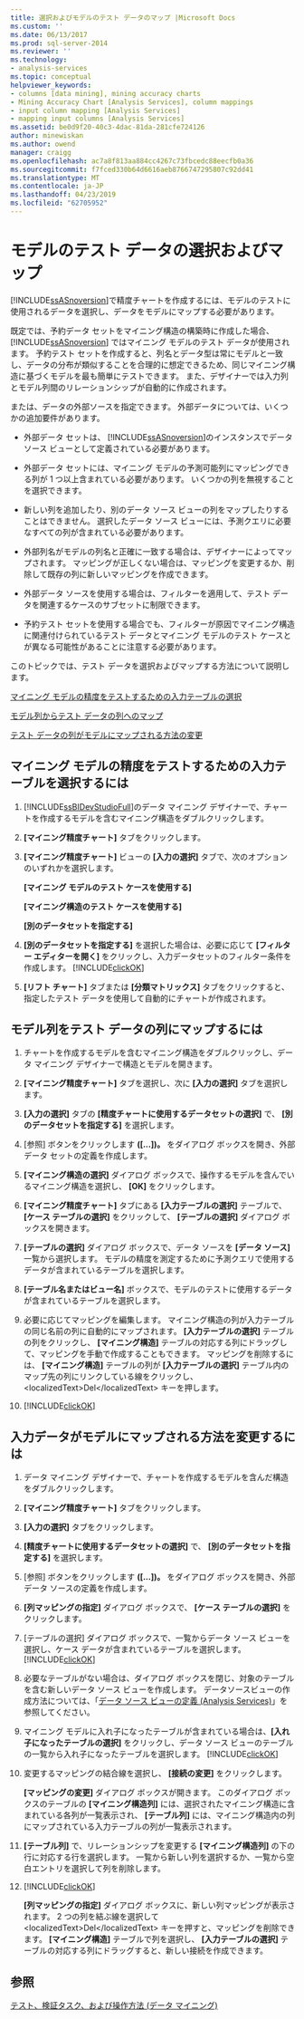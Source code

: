 ```yaml
---
title: 選択およびモデルのテスト データのマップ |Microsoft Docs
ms.custom: ''
ms.date: 06/13/2017
ms.prod: sql-server-2014
ms.reviewer: ''
ms.technology:
- analysis-services
ms.topic: conceptual
helpviewer_keywords:
- columns [data mining], mining accuracy charts
- Mining Accuracy Chart [Analysis Services], column mappings
- input column mapping [Analysis Services]
- mapping input columns [Analysis Services]
ms.assetid: be0d9f20-40c3-4dac-81da-281cfe724126
author: minewiskan
ms.author: owend
manager: craigg
ms.openlocfilehash: ac7a8f813aa884cc4267c73fbcedc88eecfb0a36
ms.sourcegitcommit: f7fced330b64d6616aeb8766747295807c92dd41
ms.translationtype: MT
ms.contentlocale: ja-JP
ms.lasthandoff: 04/23/2019
ms.locfileid: "62705952"
---
```

# <a name="choose-and-map-model-testing-data"></a>モデルのテスト データの選択およびマップ
  [!INCLUDE[ssASnoversion](../../includes/ssasnoversion-md.md)]で精度チャートを作成するには、モデルのテストに使用されるデータを選択し、データをモデルにマップする必要があります。  
  
 既定では、予約データ セットをマイニング構造の構築時に作成した場合、 [!INCLUDE[ssASnoversion](../../includes/ssasnoversion-md.md)] ではマイニング モデルのテスト データが使用されます。 予約テスト セットを作成すると、列名とデータ型は常にモデルと一致し、データの分布が類似することを合理的に想定できるため、同じマイニング構造に基づくモデルを最も簡単にテストできます。 また、デザイナーでは入力列とモデル列間のリレーションシップが自動的に作成されます。  
  
 または、データの外部ソースを指定できます。 外部データについては、いくつかの追加要件があります。  
  
-   外部データ セットは、 [!INCLUDE[ssASnoversion](../../includes/ssasnoversion-md.md)]のインスタンスでデータ ソース ビューとして定義されている必要があります。  
  
-   外部データ セットには、マイニング モデルの予測可能列にマッピングできる列が 1 つ以上含まれている必要があります。 いくつかの列を無視することを選択できます。  
  
-   新しい列を追加したり、別のデータ ソース ビューの列をマップしたりすることはできません。 選択したデータ ソース ビューには、予測クエリに必要なすべての列が含まれている必要があります。  
  
-   外部列名がモデルの列名と正確に一致する場合は、デザイナーによってマップされます。 マッピングが正しくない場合は、マッピングを変更するか、削除して既存の列に新しいマッピングを作成できます。  
  
-   外部データ ソースを使用する場合は、フィルターを適用して、テスト データを関連するケースのサブセットに制限できます。  
  
-   予約テスト セットを使用する場合でも、フィルターが原因でマイニング構造に関連付けられているテスト データとマイニング モデルのテスト ケースとが異なる可能性があることに注意する必要があります。  
  
 このトピックでは、テスト データを選択およびマップする方法について説明します。  
  
 [マイニング モデルの精度をテストするための入力テーブルの選択](#bkmk_SelectInputs)  
  
 [モデル列からテスト データの列へのマップ](#bkmk_MapColumns)  
  
 [テスト データの列がモデルにマップされる方法の変更](#bkmk_ChangeMappings)  
  
##  <a name="bkmk_SelectInputs"></a> マイニング モデルの精度をテストするための入力テーブルを選択するには  
  
1.  [!INCLUDE[ssBIDevStudioFull](../../includes/ssbidevstudiofull-md.md)]のデータ マイニング デザイナーで、チャートを作成するモデルを含むマイニング構造をダブルクリックします。  
  
2.  **[マイニング精度チャート]** タブをクリックします。  
  
3.  **[マイニング精度チャート]** ビューの **[入力の選択]** タブで、次のオプションのいずれかを選択します。  
  
     **[マイニング モデルのテスト ケースを使用する]**  
  
     **[マイニング構造のテスト ケースを使用する]**  
  
     **[別のデータセットを指定する]**  
  
4.  **[別のデータセットを指定する]** を選択した場合は、必要に応じて **[フィルター エディターを開く]** をクリックし、入力データセットのフィルター条件を作成します。 [!INCLUDE[clickOK](../../includes/clickok-md.md)]  
  
5.  **[リフト チャート]** タブまたは **[分類マトリックス]** タブをクリックすると、指定したテスト データを使用して自動的にチャートが作成されます。  
  
##  <a name="bkmk_MapColumns"></a> モデル列をテスト データの列にマップするには  
  
1.  チャートを作成するモデルを含むマイニング構造をダブルクリックし、データ マイニング デザイナーで構造とモデルを開きます。  
  
2.  **[マイニング精度チャート]** タブを選択し、次に **[入力の選択]** タブを選択します。  
  
3.  **[入力の選択]** タブの **[精度チャートに使用するデータセットの選択]** で、 **[別のデータセットを指定する]** を選択します。  
  
4.  [参照] ボタンをクリックします **([...])。** をダイアログ ボックスを開き、外部データ セットの定義を作成します。  
  
5.  **[マイニング構造の選択]** ダイアログ ボックスで、操作するモデルを含んでいるマイニング構造を選択し、 **[OK]** をクリックします。  
  
6.  **[マイニング精度チャート]** タブにある **[入力テーブルの選択]** テーブルで、 **[ケース テーブルの選択]** をクリックして、 **[テーブルの選択]** ダイアログ ボックスを開きます。  
  
7.  **[テーブルの選択]** ダイアログ ボックスで、データ ソースを **[データ ソース]** 一覧から選択します。 モデルの精度を測定するために予測クエリで使用するデータが含まれているテーブルを選択します。  
  
8.  **[テーブル名またはビュー名]** ボックスで、モデルのテストに使用するデータが含まれているテーブルを選択します。  
  
9. 必要に応じてマッピングを編集します。 マイニング構造の列が入力テーブルの同じ名前の列に自動的にマップされます。 **[入力テーブルの選択]** テーブルの列をクリックし、 **[マイニング構造]** テーブルの対応する列にドラッグして、マッピングを手動で作成することもできます。 マッピングを削除するには、 **[マイニング構造]** テーブルの列が **[入力テーブルの選択]** テーブル内のマップ先の列にリンクしている線をクリックし、&lt;localizedText&gt;Del&lt;/localizedText&gt; キーを押します。  
  
10. [!INCLUDE[clickOK](../../includes/clickok-md.md)]  
  
##  <a name="bkmk_ChangeMappings"></a> 入力データがモデルにマップされる方法を変更するには  
  
1.  データ マイニング デザイナーで、チャートを作成するモデルを含んだ構造をダブルクリックします。  
  
2.  **[マイニング精度チャート]** タブをクリックします。  
  
3.  **[入力の選択]** タブをクリックします。  
  
4.  **[精度チャートに使用するデータセットの選択]** で、 **[別のデータセットを指定する]** を選択します。  
  
5.  [参照] ボタンをクリックします **([...])。** をダイアログ ボックスを開き、外部データ ソースの定義を作成します。  
  
6.  **[列マッピングの指定]** ダイアログ ボックスで、 **[ケース テーブルの選択]** をクリックします。  
  
7.  [テーブルの選択] ダイアログ ボックスで、一覧からデータ ソース ビューを選択し、ケース データが含まれているテーブルを選択します。 [!INCLUDE[clickOK](../../includes/clickok-md.md)]  
  
8.  必要なテーブルがない場合は、ダイアログ ボックスを閉じ、対象のテーブルを含む新しいデータ ソース ビューを作成します。 データソースビューの作成方法については、「[データ ソース ビューの定義 &#40;Analysis Services&#41;](../multidimensional-models/defining-a-data-source-view-analysis-services.md)」を参照してください。  
  
9. マイニング モデルに入れ子になったテーブルが含まれている場合は、**[入れ子になったテーブルの選択]** をクリックし、データ ソース ビューのテーブルの一覧から入れ子になったテーブルを選択します。 [!INCLUDE[clickOK](../../includes/clickok-md.md)]  
  
10. 変更するマッピングの結合線を選択し、 **[接続の変更]** をクリックします。  
  
     **[マッピングの変更]** ダイアログ ボックスが開きます。 このダイアログ ボックスのテーブルの **[マイニング構造列]** には、選択されたマイニング構造に含まれている各列が一覧表示され、 **[テーブル列]** には、マイニング構造内の列にマップされている入力テーブルの列が一覧表示されます。  
  
11. **[テーブル列]** で、リレーションシップを変更する **[マイニング構造列]** の下の行に対応する行を選択します。 一覧から新しい列を選択するか、一覧から空白エントリを選択して列を削除します。  
  
12. [!INCLUDE[clickOK](../../includes/clickok-md.md)]  
  
     **[列マッピングの指定]** ダイアログ ボックスに、新しい列マッピングが表示されます。 2 つの列を結ぶ線を選択して &lt;localizedText&gt;Del&lt;/localizedText&gt; キーを押すと、マッピングを削除できます。 **[マイニング構造]** テーブルで列を選択し、 **[入力テーブルの選択]** テーブルの対応する列にドラッグすると、新しい接続を作成できます。  
  
## <a name="see-also"></a>参照  
 [テスト、検証タスク、および操作方法 &#40;データ マイニング&#41;](testing-and-validation-tasks-and-how-tos-data-mining.md)  
  
  
